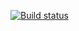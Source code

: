 [![Build status](https://ci.appveyor.com/api/projects/status/om2vmlstmo7m2t64?svg=true)](https://ci.appveyor.com/project/lokky55/aut-taks1-2-api-ci)
